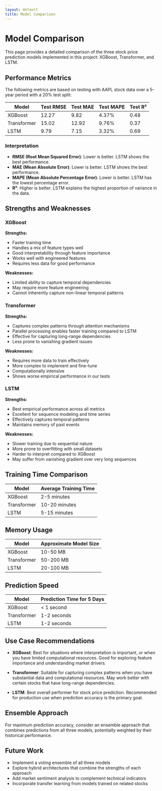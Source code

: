 ```yaml
---
layout: default
title: Model Comparison
---
```


# Model Comparison

This page provides a detailed comparison of the three stock price prediction models implemented in this project: XGBoost, Transformer, and LSTM.

## Performance Metrics

The following metrics are based on testing with AAPL stock data over a 5-year period with a 20% test split:

| Model | Test RMSE | Test MAE | Test MAPE | Test R² |
|-------|-----------|----------|-----------|---------|
| XGBoost | 12.27 | 9.82 | 4.37% | 0.48 |
| Transformer | 15.02 | 12.92 | 9.76% | 0.37 |
| LSTM | 9.79 | 7.15 | 3.32% | 0.69 |

### Interpretation

- **RMSE (Root Mean Squared Error)**: Lower is better. LSTM shows the best performance.
- **MAE (Mean Absolute Error)**: Lower is better. LSTM shows the best performance.
- **MAPE (Mean Absolute Percentage Error)**: Lower is better. LSTM has the lowest percentage error.
- **R²**: Higher is better. LSTM explains the highest proportion of variance in the data.

## Strengths and Weaknesses

### XGBoost

**Strengths:**
- Faster training time
- Handles a mix of feature types well
- Good interpretability through feature importance
- Works well with engineered features
- Requires less data for good performance

**Weaknesses:**
- Limited ability to capture temporal dependencies
- May require more feature engineering
- Cannot inherently capture non-linear temporal patterns

### Transformer

**Strengths:**
- Captures complex patterns through attention mechanisms
- Parallel processing enables faster training compared to LSTM
- Effective for capturing long-range dependencies
- Less prone to vanishing gradient issues

**Weaknesses:**
- Requires more data to train effectively
- More complex to implement and fine-tune
- Computationally intensive
- Shows worse empirical performance in our tests

### LSTM

**Strengths:**
- Best empirical performance across all metrics
- Excellent for sequence modeling and time series
- Effectively captures temporal patterns
- Maintains memory of past events

**Weaknesses:**
- Slower training due to sequential nature
- More prone to overfitting with small datasets
- Harder to interpret compared to XGBoost
- May suffer from vanishing gradient over very long sequences

## Training Time Comparison

| Model | Average Training Time |
|-------|----------------------|
| XGBoost | 2-5 minutes |
| Transformer | 10-20 minutes |
| LSTM | 5-15 minutes |

## Memory Usage

| Model | Approximate Model Size |
|-------|----------------------|
| XGBoost | 10-50 MB |
| Transformer | 50-200 MB |
| LSTM | 20-100 MB |

## Prediction Speed

| Model | Prediction Time for 5 Days |
|-------|---------------------------|
| XGBoost | < 1 second |
| Transformer | 1-2 seconds |
| LSTM | 1-2 seconds |

## Use Case Recommendations

- **XGBoost**: Best for situations where interpretation is important, or when you have limited computational resources. Good for exploring feature importance and understanding market drivers.

- **Transformer**: Suitable for capturing complex patterns when you have substantial data and computational resources. May work better with certain stocks that have long-range dependencies.

- **LSTM**: Best overall performer for stock price prediction. Recommended for production use when prediction accuracy is the primary goal.

## Ensemble Approach

For maximum prediction accuracy, consider an ensemble approach that combines predictions from all three models, potentially weighted by their historical performance.

## Future Work

- Implement a voting ensemble of all three models
- Explore hybrid architectures that combine the strengths of each approach
- Add market sentiment analysis to complement technical indicators
- Incorporate transfer learning from models trained on related stocks
